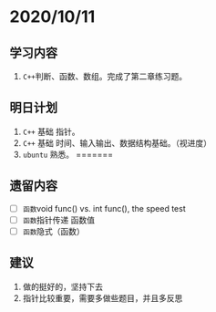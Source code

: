 # 2020/10/11

## 学习内容

1. `C++`判断、函数、数组。完成了第二章练习题。

## 明日计划

1. `C++` 基础 指针。
2. `C++` 基础 时间、输入输出、数据结构基础。（视进度）
3. `ubuntu` 熟悉。
=======
## 遗留内容

- [ ] `函数`void func() vs. int func(), the speed test
- [ ] `函数`指针传递 函数值
- [ ] `函数`隐式（函数）

## 建议
1. 做的挺好的，坚持下去
2. 指针比较重要，需要多做些题目，并且多反思
